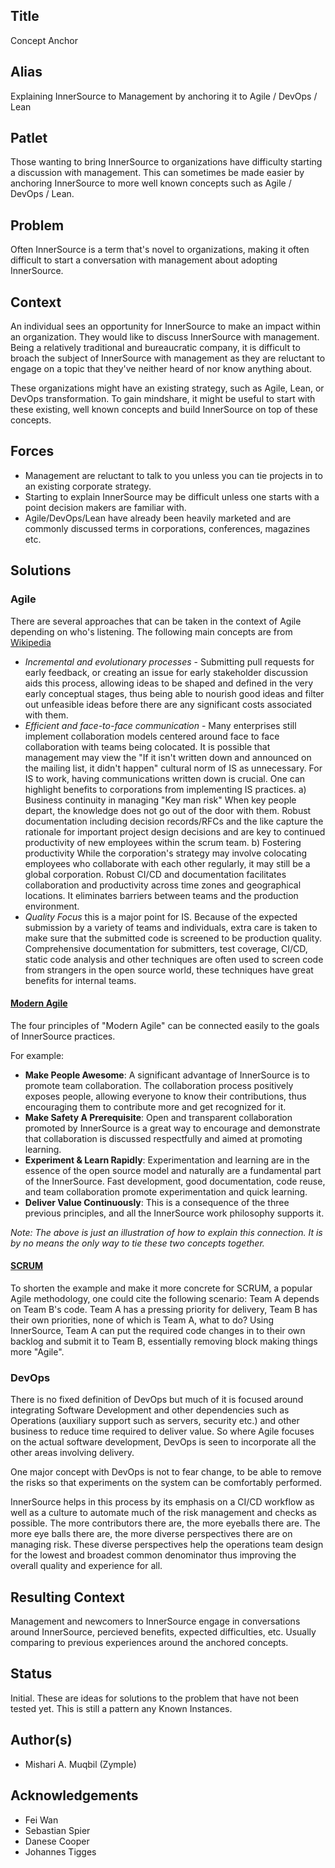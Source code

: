 ## Title

Concept Anchor

## Alias

Explaining InnerSource to Management by anchoring it to Agile / DevOps / Lean

## Patlet

Those wanting to bring InnerSource to organizations have difficulty starting a discussion with management. This can sometimes be made easier by anchoring InnerSource to more well known concepts such as Agile / DevOps / Lean.

## Problem

Often InnerSource is a term that's novel to organizations, making it often difficult to start a conversation with management about adopting InnerSource.

## Context

An individual sees an opportunity for InnerSource to make an impact within an organization. They would like to discuss InnerSource with management. Being a relatively traditional and bureaucratic company, it is difficult to broach the subject of InnerSource with management as they are reluctant to engage on a topic that they've neither heard of nor know anything about.

These organizations might have an existing strategy, such as Agile, Lean, or DevOps transformation. To gain mindshare, it might be useful to start with these existing, well known concepts and build InnerSource on top of these concepts.

## Forces

* Management are reluctant to talk to you unless you can tie projects in to an existing corporate strategy.
* Starting to explain InnerSource may be difficult unless one starts with a point decision makers are familiar with.
* Agile/DevOps/Lean have already been heavily marketed and are commonly discussed terms in corporations, conferences, magazines etc.

## Solutions

### Agile

There are several approaches that can be taken in the context of Agile depending on who's listening. The following main concepts are from [Wikipedia](https://en.wikipedia.org/wiki/Agile_software_development)

* _Incremental and evolutionary processes_ - Submitting pull requests for early feedback, or creating an issue for early stakeholder discussion aids this process, allowing ideas to be shaped and defined in the very early conceptual stages, thus being able to nourish good ideas and filter out unfeasible ideas before there are any significant costs associated with them.
* _Efficient and face-to-face communication_ - Many enterprises still implement collaboration models centered around face to face collaboration with teams being colocated. It is possible that management may view the "If it isn't written down and announced on the mailing list, it didn't happen" cultural norm of IS as unnecessary. For IS to work, having communications written down is crucial.
One can highlight benefits to corporations from implementing IS practices.
a) Business continuity in managing "Key man risk"
When key people depart, the knowledge does not go out of the door with them. Robust documentation including decision records/RFCs and the like capture the rationale for important project design decisions and are key to continued productivity of new employees within the scrum team.
b) Fostering productivity
While the corporation's strategy may involve colocating employees who collaborate with each other regularly, it may still be a global corporation. Robust CI/CD and documentation facilitates collaboration and productivity across time zones and geographical locations. It eliminates barriers between teams and the production environment.
* _Quality Focus_ this is a major point for IS. Because of the expected submission by a variety of teams and individuals, extra care is taken to make sure that the submitted code is screened to be production quality. Comprehensive documentation for submitters, test coverage, CI/CD, static code analysis and other techniques are often used to screen code from strangers in the open source world, these techniques have great benefits for internal teams.

#### [Modern Agile](https://modernagile.org)

The four principles of "Modern Agile" can be connected easily to the goals of InnerSource practices.

For example:

* **Make People Awesome**: A significant advantage of InnerSource is to promote team collaboration. The collaboration process positively exposes people, allowing everyone to know their contributions, thus encouraging them to contribute more and get recognized for it.
* **Make Safety A Prerequisite**: Open and transparent collaboration promoted by InnerSource is a great way to encourage and demonstrate that collaboration is discussed respectfully and aimed at promoting learning.
* **Experiment & Learn Rapidly**: Experimentation and learning are in the essence of the open source model and naturally are a fundamental part of the InnerSource. Fast development, good documentation, code reuse, and team collaboration promote experimentation and quick learning.
* **Deliver Value Continuously**: This is a consequence of the three previous principles, and all the InnerSource work philosophy supports it.

_Note: The above is just an illustration of how to explain this connection. It is by no means the only way to tie these two concepts together._

#### [SCRUM](https://en.wikipedia.org/wiki/Scrum_%28software_development%29)

To shorten the example and make it more concrete for SCRUM, a popular Agile methodology, one could cite the following scenario:
Team A depends on Team B's code. Team A has a pressing priority for delivery, Team B has their own priorities, none of which is Team A, what to do? Using InnerSource, Team A can put the required code changes in to their own backlog and submit it to Team B, essentially removing block making things more "Agile".

### DevOps

There is no fixed definition of DevOps but much of it is focused around integrating Software Development and other dependencies such as Operations (auxiliary support such as servers, security etc.) and other business to reduce time required to deliver value. So where Agile focuses on the actual software development, DevOps is seen to incorporate all the other areas involving delivery.

One major concept with DevOps is not to fear change, to be able to remove the risks so that experiments on the system can be comfortably performed.

InnerSource helps in this process by its emphasis on a CI/CD workflow as well as a culture to automate much of the risk management and checks as possible. The more contributors there are, the more eyeballs there are. The more eye balls there are, the more diverse perspectives there are on managing risk. These diverse perspectives help the operations team design for the lowest and broadest common denominator thus improving the overall quality and experience for all.

## Resulting Context

Management and newcomers to InnerSource engage in conversations around InnerSource, percieved benefits, expected difficulties, etc. Usually comparing to  previous experiences around the anchored concepts.

## Status

Initial.
These are ideas for solutions to the problem that have not been tested yet.
This is still a pattern any Known Instances.

## Author(s)

* Mishari A. Muqbil (Zymple)

## Acknowledgements

* Fei Wan
* Sebastian Spier
* Danese Cooper
* Johannes Tigges
